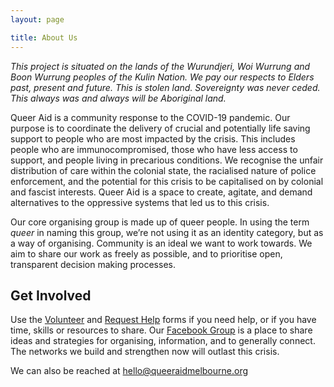 ```yaml
---
layout: page

title: About Us
---
```


_This project is situated on the lands of the Wurundjeri, Woi Wurrung and Boon
Wurrung peoples of the Kulin Nation. We pay our respects to Elders past,
present and future. This is stolen land. Sovereignty was never ceded. This
always was and always will be Aboriginal land._

Queer Aid is a community response to the COVID-19 pandemic. Our purpose is to
coordinate the delivery of crucial and potentially life saving support to
people who are most impacted by the crisis. This includes people who are
immunocompromised, those who have less access to support, and people living in
precarious conditions. We recognise the unfair distribution of care within the
colonial state, the racialised nature of police enforcement, and the potential
for this crisis to be capitalised on by colonial and fascist interests. Queer
Aid is a space to create, agitate, and demand alternatives to the oppressive
systems that led us to this crisis.

Our core organising group is made up of queer people. In using the term _queer_
in naming this group, we’re not using it as an identity category, but as a way
of organising. Community is an ideal we want to work towards. We aim to share
our work as freely as possible, and to prioritise open, transparent decision
making processes.

## Get Involved

Use the
[Volunteer](https://docs.google.com/forms/d/e/1FAIpQLSdle5xUP33MnKjPo9KLsYVlBLY_QL7oBNM9GEmF2FWe59d1aA/viewform)
and [Request Help](https://docs.google.com/forms/d/e/1FAIpQLSdwshg98nDxFg_b8ItzRYRsymLe8uwHax8J8Q3ORedxgCIHOw/viewform)
forms if you need help, or if you have time, skills or resources to share. Our
[Facebook Group](https://www.facebook.com/groups/162278224778441/) is a place
to share ideas and strategies for organising, information, and to generally
connect. The networks we build and strengthen now will outlast this crisis.

We can also be reached at [hello@queeraidmelbourne.org](mailto:hello@queeraidmelbourne.org)

